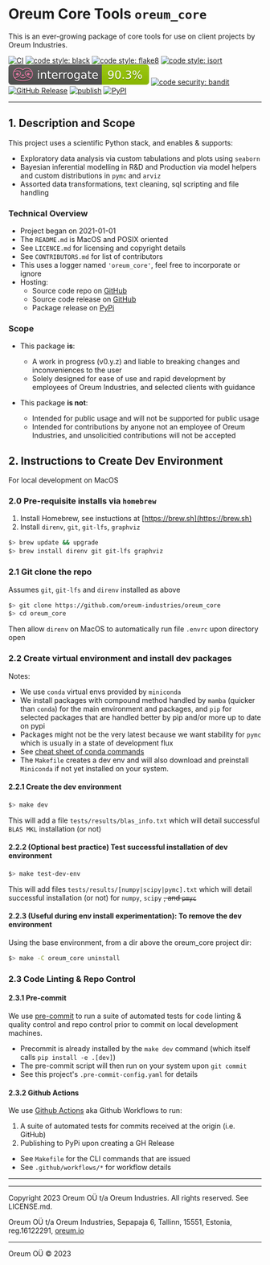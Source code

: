 # Oreum Core Tools `oreum_core`

This is an ever-growing package of core tools for use on client projects by
Oreum Industries.

[![CI](https://github.com/oreum-industries/oreum_core/workflows/ci/badge.svg)](https://github.com/oreum-industries/oreum_core/actions/workflows/ci.yml)
[![code style: black](https://img.shields.io/badge/code%20style-black-000000.svg)](https://github.com/psf/black)
[![code style: flake8](https://img.shields.io/badge/code%20style-flake8-331188.svg)](https://flake8.pycqa.org/en/latest/)
[![code style: isort](https://img.shields.io/badge/code%20style-isort-%231674b1?style=flat)](https://pycqa.github.io/isort/)
[![code style: interrogate](https://raw.githubusercontent.com/oreum-industries/oreum_core/master/assets/img/interrogate_badge.svg)](https://pypi.org/project/interrogate/)
[![code security: bandit](https://img.shields.io/badge/code%20security-bandit-yellow.svg)](https://github.com/PyCQA/bandit)
[![GitHub Release](https://img.shields.io/github/v/release/oreum-industries/oreum_core?display_name=tag&sort=semver)](https://github.com/oreum-industries/oreum_core/releases)
[![publish](https://github.com/oreum-industries/oreum_core/actions/workflows/publish.yml/badge.svg)](https://github.com/oreum-industries/oreum_core/actions/workflows/publish.yml)
[![PyPI](https://img.shields.io/pypi/v/oreum_core)](https://pypi.org/project/oreum_core)
<!-- [![Conda Forge](https://img.shields.io/conda/vn/oreum-industries/oreum_core.svg)](https://anaconda.org/oreum-industries/oreum_core) -->



---

## 1. Description and Scope

This project uses a scientific Python stack, and enables & supports:

+ Exploratory data analysis via custom tabulations and plots using `seaborn`
+ Bayesian inferential modelling in R&D and Production via model helpers and custom distributions in `pymc` and `arviz`
+ Assorted data transformations, text cleaning, sql scripting and file handling


### Technical Overview

+ Project began on 2021-01-01
+ The `README.md` is MacOS and POSIX oriented
+ See `LICENCE.md` for licensing and copyright details
+ See `CONTRIBUTORS.md` for list of contributors
+ This uses a logger named `'oreum_core'`, feel free to incorporate or ignore
+ Hosting:
  + Source code repo on [GitHub](https://github.com/oreum-industries/oreum_core)
  + Source code release on [GitHub](https://github.com/oreum-industries/oreum_core/releases)
  + Package release on [PyPi](https://pypi.org/project/oreum_core)


### Scope

+ This package **is**:
  + A work in progress (v0.y.z) and liable to breaking changes and inconveniences
  to the user
  + Solely designed for ease of use and rapid development by employees of Oreum
  Industries, and selected clients with guidance

+ This package **is not**:
  + Intended for public usage and will not be supported for public usage
  + Intended for contributions by anyone not an employee of Oreum Industries, and unsolicitied contributions will not be accepted



## 2. Instructions to Create Dev Environment

For local development on MacOS

### 2.0 Pre-requisite installs via `homebrew`

1. Install Homebrew, see instuctions at [https://brew.sh](https://brew.sh)
2. Install `direnv`, `git`, `git-lfs`, `graphviz`

```zsh
$> brew update && upgrade
$> brew install direnv git git-lfs graphviz
```

### 2.1 Git clone the repo

Assumes `git`, `git-lfs` and `direnv` installed as above

```zsh
$> git clone https://github.com/oreum-industries/oreum_core
$> cd oreum_core
```
Then allow `direnv` on MacOS to automatically run file `.envrc` upon directory open


### 2.2 Create virtual environment and install dev packages

Notes:

+ We use `conda` virtual envs provided by `miniconda`
+ We install packages with compound method handled by `mamba` (quicker than `conda`)
for the main environment and packages, and `pip` for selected packages that are
handled better by pip and/or more up to date on pypi
+ Packages might not be the very latest because we want stability for `pymc`
which is usually in a state of development flux
+ See [cheat sheet of conda commands](https://conda.io/docs/_downloads/conda-cheatsheet.pdf)
+ The `Makefile` creates a dev env and will also download and preinstall `Miniconda`
if not yet installed on your system.

#### 2.2.1 Create the dev environment

```zsh
$> make dev
```
This will add a file `tests/results/blas_info.txt` which will detail
successful `BLAS MKL` installation (or not)


#### 2.2.2 (Optional best practice) Test successful installation of dev environment

```zsh
$> make test-dev-env
```

This will add files `tests/results/[numpy|scipy|pymc].txt` which will detail
successful installation (or not) for `numpy`, `scipy` ~~, and `pmyc`~~


#### 2.2.3 (Useful during env install experimentation): To remove the dev environment

Using the base environment, from a dir above the oreum_core project dir:

```zsh
$> make -C oreum_core uninstall
```

### 2.3 Code Linting & Repo Control

#### 2.3.1 Pre-commit

We use [pre-commit](https://pre-commit.com) to run a suite of automated tests
for code linting & quality control and repo control prior to commit on local
development machines.

+ Precommit is already installed by the `make dev` command (which itself calls
`pip install -e .[dev]`)
+ The pre-commit script will then run on your system upon `git commit`
+ See this project's `.pre-commit-config.yaml` for details


#### 2.3.2 Github Actions

We use [Github Actions](https://docs.github.com/en/actions/using-workflows) aka
Github Workflows to run:

1. A suite of automated tests for commits received at the origin (i.e. GitHub)
2. Publishing to PyPi upon creating a GH Release

+ See `Makefile` for the CLI commands that are issued
+ See `.github/workflows/*` for workflow details


---
---

Copyright 2023 Oreum OÜ t/a Oreum Industries. All rights reserved.
See LICENSE.md.

Oreum OÜ t/a Oreum Industries, Sepapaja 6, Tallinn, 15551, Estonia,
reg.16122291, [oreum.io](https://oreum.io)

---
Oreum OÜ &copy; 2023
